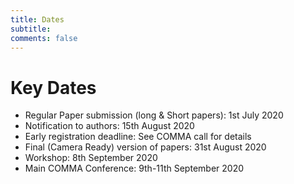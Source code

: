 ```yaml
---
title: Dates 
subtitle: 
comments: false
---
```


# Key Dates

* Regular Paper submission (long & Short papers): 1st July 2020
* Notification to authors: 15th August 2020
* Early registration deadline: See COMMA call for details 
* Final (Camera Ready) version of papers: 31st August 2020
* Workshop: 8th September 2020
* Main COMMA Conference: 9th-11th September 2020
